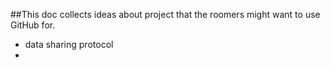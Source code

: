##This doc collects ideas about project that the roomers might want to use GitHub for.

- data sharing protocol
- 

